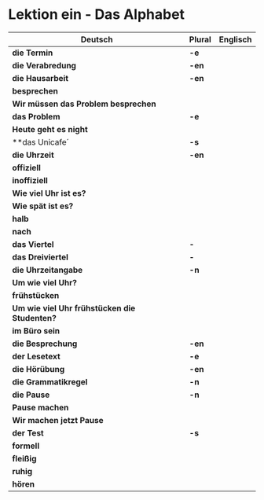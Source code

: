 # Lektion ein - Das Alphabet

| Deutsch   | Plural  | Englisch  |
| -------   | ------- | ------- |
|**die Termin**|**-e**   |    |
|**die Verabredung**|**-en**  |      |
|**die Hausarbeit**|**-en**    |       |
|**besprechen**|   |     |
|**Wir müssen das Problem besprechen**|   |     |
|**das Problem**|**-e**   |    |
|**Heute geht es night**|  |      |
|**das Unicafe´|**-s**   |     |
|**die Uhrzeit**|**-en**|      |
|**offiziell**| |       |
|**inoffiziell**|   |       |
|**Wie viel Uhr ist es?**|   |      |
|**Wie spät ist es?**|   |       |
|**halb**|   |      |
|**nach**|       |     |
|**das Viertel**|**-**   |     |
|**das Dreiviertel**|**-**|      |
|**die Uhrzeitangabe**|**-n** |       |
|**Um wie viel Uhr?**|   |       |
|**frühstücken**|   |      |
|**Um wie viel Uhr frühstücken die Studenten?**|   |       |
|**im Büro sein**|   |      |
|**die Besprechung**|**-en**       |     |
|**der Lesetext**|**-e**       |     |
|**die Hörübung**|**-en**       |     |
|**die Grammatikregel**|**-n**       |     |
|**die Pause**|**-n**       |     |
|**Pause machen**|       |     |
|**Wir machen jetzt Pause**|       |     |
|**der Test**|**-s**       |     |
|**formell**|       |     |
|**fleißig**|       |     |
|**ruhig**|       |     |
|**hören**|       |     |
